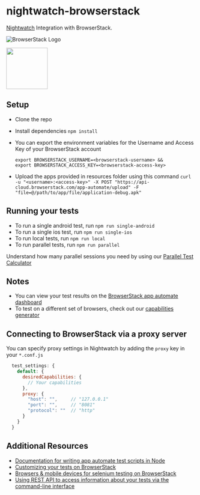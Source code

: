 # nightwatch-browserstack

[Nightwatch](http://nightwatchjs.org/) Integration with BrowserStack.

![BrowserStack Logo](https://d98b8t1nnulk5.cloudfront.net/production/images/layout/logo-header.png?1469004780)

<img src ="http://nightwatchjs.org/img/logo-nightwatch.png" height = "110">

## Setup

- Clone the repo
- Install dependencies `npm install`
- You can export the environment variables for the Username and Access Key of your BrowserStack account

  ```
  export BROWSERSTACK_USERNAME=<browserstack-username> &&
  export BROWSERSTACK_ACCESS_KEY=<browserstack-access-key>
  ```
- Upload the apps provided in resources folder using this command `curl -u "<username>:<access-key>" -X POST "https://api-cloud.browserstack.com/app-automate/upload" -F "file=@/path/to/app/file/application-debug.apk"`

## Running your tests

- To run a single android test, run `npm run single-android`
- To run a single ios test, run `npm run single-ios`
- To run local tests, run `npm run local`
- To run parallel tests, run `npm run parallel`

Understand how many parallel sessions you need by using our [Parallel Test Calculator](https://www.browserstack.com/automate/parallel-calculator?ref=github)

## Notes

- You can view your test results on the [BrowserStack app automate dashboard](https://app-automate.browserstack.com/)
- To test on a different set of browsers, check out our [capabilities generator](https://www.browserstack.com/app-automate/capabilities)


## Connecting to BrowserStack via a proxy server

You can specify proxy settings in Nightwatch by adding the `proxy` key in your `*.conf.js`

```javascript
  test_settings: {
    default: {
      desiredCapabilities: {
        // Your capabilities
      },
      proxy: {
        "host": "",     // "127.0.0.1"
        "port": "",     // "8081"
        "protocol": ""  // "http"
      }
    }
  }
```

## Additional Resources

- [Documentation for writing app automate test scripts in Node](https://www.browserstack.com/docs/app-automate/appium/getting-started/nodejs)
- [Customizing your tests on BrowserStack](https://www.browserstack.com/app-automate/capabilities)
- [Browsers & mobile devices for selenium testing on BrowserStack](https://www.browserstack.com/list-of-browsers-and-platforms/app_automate)
- [Using REST API to access information about your tests via the command-line interface](https://www.browserstack.com/docs/app-automate/api-reference/introduction)

